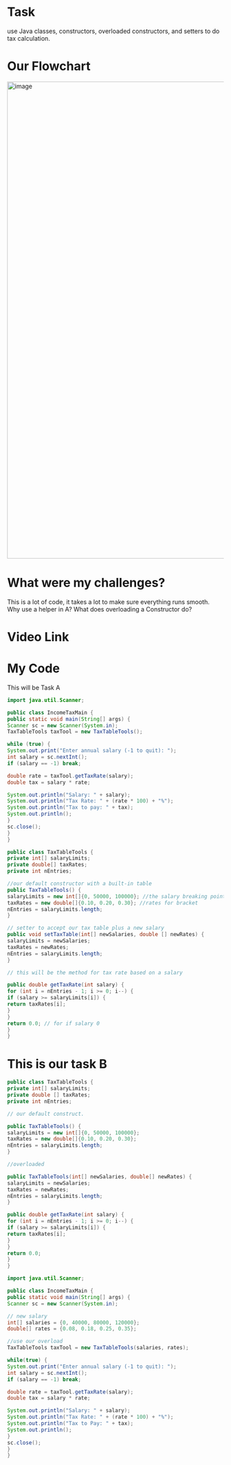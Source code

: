 # Task
use Java classes, constructors, overloaded constructors, and setters to do tax calculation.
# Our Flowchart
<img width="617" height="1108" alt="image" src="https://github.com/user-attachments/assets/17c43874-9ee6-4088-b791-8572e504e6bf" />

# What were my challenges?
This is a lot of code, it takes a lot to make sure everything runs smooth.
Why use a helper in A? What does overloading a Constructor do?
# Video Link

# My Code 
This will be Task A
```java
import java.util.Scanner;

public class IncomeTaxMain {
public static void main(String[] args) {
Scanner sc = new Scanner(System.in);
TaxTableTools taxTool = new TaxTableTools();

while (true) {
System.out.print("Enter annual salary (-1 to quit): ");
int salary = sc.nextInt();
if (salary == -1) break;

double rate = taxTool.getTaxRate(salary);
double tax = salary * rate;

System.out.println("Salary: " + salary);
System.out.println("Tax Rate: " + (rate * 100) + "%");
System.out.println("Tax to pay: " + tax);
System.out.println();
}
sc.close();
}
}
```
```java
public class TaxTableTools {
private int[] salaryLimits;
private double[] taxRates;
private int nEntries;

//our default constructor with a built-in table
public TaxTableTools() {
salaryLimits = new int[]{0, 50000, 100000}; //the salary breaking points
taxRates = new double[]{0.10, 0.20, 0.30}; //rates for bracket
nEntries = salaryLimits.length;
}

// setter to accept our tax table plus a new salary
public void setTaxTable(int[] newSalaries, double [] newRates) {
salaryLimits = newSalaries;
taxRates = newRates;
nEntries = salaryLimits.length;
}

// this will be the method for tax rate based on a salary

public double getTaxRate(int salary) {
for (int i = nEntries - 1; i >= 0; i--) {
if (salary >= salaryLimits[i]) {
return taxRates[i];
}
}
return 0.0; // for if salary 0
}
}
```
# This is our task B
```java
public class TaxTableTools {
private int[] salaryLimits;
private double [] taxRates;
private int nEntries;

// our default construct.

public TaxTableTools() {
salaryLimits = new int[]{0, 50000, 100000};
taxRates = new double[]{0.10, 0.20, 0.30};
nEntries = salaryLimits.length;
}

//overloaded

public TaxTableTools(int[] newSalaries, double[] newRates) {
salaryLimits = newSalaries;
taxRates = newRates;
nEntries = salaryLimits.length;
}

public double getTaxRate(int salary) {
for (int i = nEntries - 1; i >= 0; i--) {
if (salary >= salaryLimits[i]) {
return taxRates[i];
}
}
return 0.0;
}
}
```
```java
import java.util.Scanner;

public class IncomeTaxMain {
public static void main(String[] args) {
Scanner sc = new Scanner(System.in);

// new salary
int[] salaries = {0, 40000, 80000, 120000};
double[] rates = {0.08, 0.18, 0.25, 0.35};

//use our overload
TaxTableTools taxTool = new TaxTableTools(salaries, rates);

while(true) {
System.out.print("Enter annual salary (-1 to quit): ");
int salary = sc.nextInt();
if (salary == -1) break;

double rate = taxTool.getTaxRate(salary);
double tax = salary * rate;

System.out.println("Salary: " + salary);
System.out.println("Tax Rate: " + (rate * 100) + "%");
System.out.println("Tax to Pay: " + tax);
System.out.println();
}
sc.close();
}
}
```
